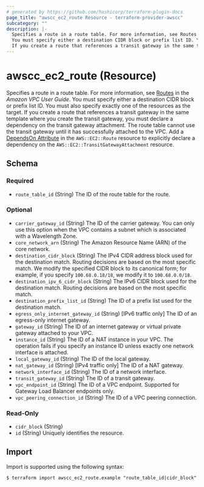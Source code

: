 ```yaml
---
# generated by https://github.com/hashicorp/terraform-plugin-docs
page_title: "awscc_ec2_route Resource - terraform-provider-awscc"
subcategory: ""
description: |-
  Specifies a route in a route table. For more information, see Routes https://docs.aws.amazon.com/vpc/latest/userguide/VPC_Route_Tables.html#route-table-routes in the Amazon VPC User Guide.
  You must specify either a destination CIDR block or prefix list ID. You must also specify exactly one of the resources as the target.
  If you create a route that references a transit gateway in the same template where you create the transit gateway, you must declare a dependency on the transit gateway attachment. The route table cannot use the transit gateway until it has successfully attached to the VPC. Add a DependsOn Attribute https://docs.aws.amazon.com/AWSCloudFormation/latest/UserGuide/aws-attribute-dependson.html in the AWS::EC2::Route resource to explicitly declare a dependency on the AWS::EC2::TransitGatewayAttachment resource.
---
```


# awscc_ec2_route (Resource)

Specifies a route in a route table. For more information, see [Routes](https://docs.aws.amazon.com/vpc/latest/userguide/VPC_Route_Tables.html#route-table-routes) in the *Amazon VPC User Guide*.
 You must specify either a destination CIDR block or prefix list ID. You must also specify exactly one of the resources as the target.
 If you create a route that references a transit gateway in the same template where you create the transit gateway, you must declare a dependency on the transit gateway attachment. The route table cannot use the transit gateway until it has successfully attached to the VPC. Add a [DependsOn Attribute](https://docs.aws.amazon.com/AWSCloudFormation/latest/UserGuide/aws-attribute-dependson.html) in the ``AWS::EC2::Route`` resource to explicitly declare a dependency on the ``AWS::EC2::TransitGatewayAttachment`` resource.



<!-- schema generated by tfplugindocs -->
## Schema

### Required

- `route_table_id` (String) The ID of the route table for the route.

### Optional

- `carrier_gateway_id` (String) The ID of the carrier gateway.
 You can only use this option when the VPC contains a subnet which is associated with a Wavelength Zone.
- `core_network_arn` (String) The Amazon Resource Name (ARN) of the core network.
- `destination_cidr_block` (String) The IPv4 CIDR address block used for the destination match. Routing decisions are based on the most specific match. We modify the specified CIDR block to its canonical form; for example, if you specify ``100.68.0.18/18``, we modify it to ``100.68.0.0/18``.
- `destination_ipv_6_cidr_block` (String) The IPv6 CIDR block used for the destination match. Routing decisions are based on the most specific match.
- `destination_prefix_list_id` (String) The ID of a prefix list used for the destination match.
- `egress_only_internet_gateway_id` (String) [IPv6 traffic only] The ID of an egress-only internet gateway.
- `gateway_id` (String) The ID of an internet gateway or virtual private gateway attached to your VPC.
- `instance_id` (String) The ID of a NAT instance in your VPC. The operation fails if you specify an instance ID unless exactly one network interface is attached.
- `local_gateway_id` (String) The ID of the local gateway.
- `nat_gateway_id` (String) [IPv4 traffic only] The ID of a NAT gateway.
- `network_interface_id` (String) The ID of a network interface.
- `transit_gateway_id` (String) The ID of a transit gateway.
- `vpc_endpoint_id` (String) The ID of a VPC endpoint. Supported for Gateway Load Balancer endpoints only.
- `vpc_peering_connection_id` (String) The ID of a VPC peering connection.

### Read-Only

- `cidr_block` (String)
- `id` (String) Uniquely identifies the resource.

## Import

Import is supported using the following syntax:

```shell
$ terraform import awscc_ec2_route.example "route_table_id|cidr_block"
```
